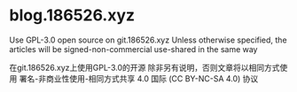# blog.186526.xyz

Use GPL-3.0 open source on git.186526.xyz
Unless otherwise specified, the articles will be signed-non-commercial use-shared in the same way

在git.186526.xyz上使用GPL-3.0的开源
除非另有说明，否则文章将以相同方式使用 署名-非商业性使用-相同方式共享 4.0 国际 (CC BY-NC-SA 4.0) 协议
